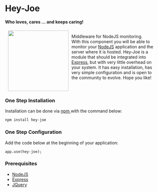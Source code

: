 # Hey-Joe
**Who loves, cares ... and keeps caring!**
<br>

<a href="https://github.com/lgapontes/hey-joe"><img src="http://linu.com.br/hey-joe/logo-256.png"  width="200" align="left" hspace="10" vspace="6"></a>

<br>
Middleware for NodeJS monitoring.
<br>
With this component you will be able to monitor your <a href="https://nodejs.org/en/">NodeJS</a> application and the server where it is hosted. Hey-Joe is a module that should be integrated into <a href="https://www.npmjs.com/package/express">Express</a>, but with very little overhead on your system. It has easy installation, has very simple configuration and is open to the community to evolve. Hope you like!
<br><br><br>


### One Step Installation
Installation can be done via <a href="https://www.npmjs.com/"> npm </a> with the command below:

```
npm install hey-joe
```


### One Step Configuration
Add the code below at the beginning of your application:

```
app.use(hey-joe);
```


### Prerequisites
* [NodeJS](https://nodejs.org/en/)
* [Express](https://www.npmjs.com/package/express)
* [JQuery](https://jquery.com/)